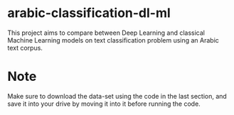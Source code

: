 # arabic-classification-dl-ml
This project aims to compare between Deep Learning  and classical Machine Learning models on text classification problem using an Arabic text corpus.

# Note
Make sure to download the data-set using the code in the last section, and save it into your drive by moving it into it before running the code.

